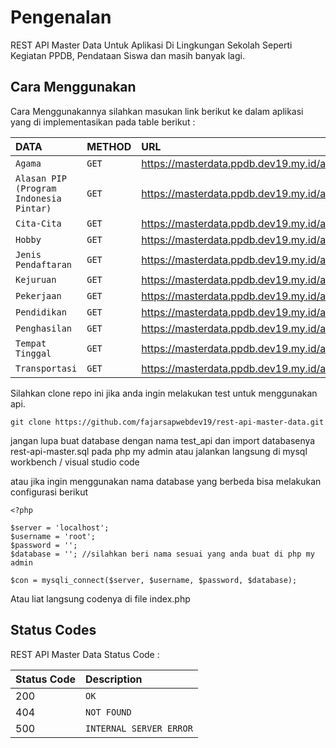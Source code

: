 # Pengenalan
REST API Master Data Untuk Aplikasi Di Lingkungan Sekolah Seperti Kegiatan PPDB, Pendataan Siswa dan masih banyak lagi. 

## Cara Menggunakan

Cara Menggunakannya silahkan masukan link berikut ke dalam aplikasi yang di implementasikan pada table berikut :

| DATA | METHOD | URL |
| :--- | :--- | :--- |
| `Agama` | `GET` | https://masterdata.ppdb.dev19.my.id/api/m_agama.php |
| `Alasan PIP (Program Indonesia Pintar)` | `GET` | https://masterdata.ppdb.dev19.my.id/api/m_cita_cita.php |
| `Cita-Cita` | `GET` | https://masterdata.ppdb.dev19.my.id/api/m_agama.php |
| `Hobby` | `GET` | https://masterdata.ppdb.dev19.my.id/api/m_hobbi.php |
| `Jenis Pendaftaran` | `GET` | https://masterdata.ppdb.dev19.my.id/api/m_jenis_pendaftaran.php |
| `Kejuruan` | `GET` | https://masterdata.ppdb.dev19.my.id/api/m_kejuruan.php |
| `Pekerjaan` | `GET` | https://masterdata.ppdb.dev19.my.id/api/m_pekerjaan.php |
| `Pendidikan` | `GET` | https://masterdata.ppdb.dev19.my.id/api/m_pendidikan.php |
| `Penghasilan` | `GET` | https://masterdata.ppdb.dev19.my.id/api/m_penghasilan.php |
| `Tempat Tinggal` | `GET` | https://masterdata.ppdb.dev19.my.id/api/m_tempat_tinggal.php |
| `Transportasi` | `GET` | https://masterdata.ppdb.dev19.my.id/api/m_transportasi.php |

Silahkan clone repo ini jika anda ingin melakukan test untuk menggunakan api.

```
git clone https://github.com/fajarsapwebdev19/rest-api-master-data.git
```

jangan lupa buat database dengan nama test_api dan import databasenya rest-api-master.sql pada php my admin atau jalankan langsung di mysql workbench / visual studio code

atau jika ingin menggunakan nama database yang berbeda bisa melakukan configurasi berikut

```
<?php

$server = 'localhost';
$username = 'root';
$password = '';
$database = ''; //silahkan beri nama sesuai yang anda buat di php my admin

$con = mysqli_connect($server, $username, $password, $database);
```

Atau liat langsung codenya di file index.php

## Status Codes

REST API Master Data Status Code :

| Status Code | Description |
| :--- | :--- |
| 200 | `OK` |
| 404 | `NOT FOUND` |
| 500 | `INTERNAL SERVER ERROR` |

